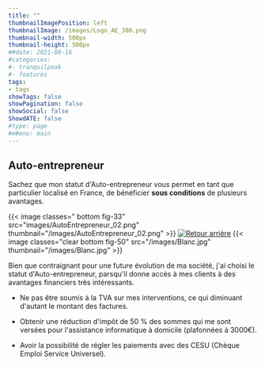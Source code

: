 ```yaml
---
title: ""
thumbnailImagePosition: left
thumbnailImage: /images/Logo_AE_300.png
thumbnail-width: 500px
thumbnail-height: 500px
##date: 2021-08-16
#categories:
#- tranquilpeak
#- features
tags:
- tags
showTags: false
showPagination: false
showSocial: false
ShowdATE: false
#type: page
#m#enu: main
---
```

## Auto-entrepreneur

Sachez que mon statut d'Auto-entrepreneur vous permet en tant que particulier localisé en France, de bénéficier **sous conditions** de plusieurs avantages.
<!--more-->

{{< image classes=" bottom  fig-33" src="images/AutoEntrepreneur_02.png" thumbnail="/images/AutoEntrepreneur_02.png"  >}}
[![Retour arrière](/images/logo-retour-arriere_50.png)](../)
{{< image classes="clear bottom fig-50" src="/images/Blanc.jpg" thumbnail="/images/Blanc.jpg"  >}}

Bien que contraignant pour une future évolution de ma société, j'ai choisi le statut d'Auto-entrepreneur, parsqu'il donne accès à mes clients à des avantages financiers très intéressants.

* Ne pas être soumis à la TVA sur mes interventions, ce qui diminuant d'autant le montant des factures.

* Obtenir une réduction d'impôt de 50 % des sommes qui me sont versées pour l'assistance informatique à domicile (plafonnées à 3000€).

* Avoir la possibilité de régler les paiements avec des CESU (Chèque Emploi Service Universel).